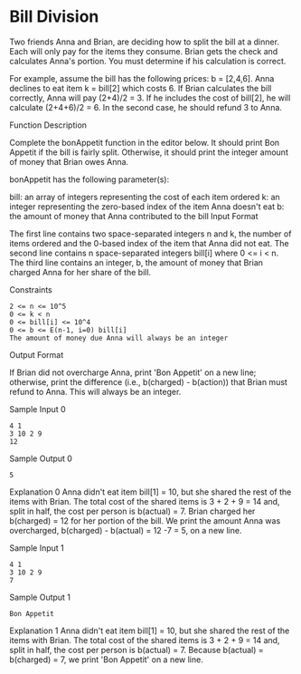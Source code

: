 Bill Division
=============

Two friends Anna and Brian, are deciding how to split the bill at a dinner. Each will only pay for the items they consume. Brian gets the check and calculates Anna's portion. You must determine if his calculation is correct.

For example, assume the bill has the following prices: b = [2,4,6]. Anna declines to eat item k = bill[2] which costs 6. If Brian calculates the bill correctly, Anna will pay (2+4)/2 = 3. If he includes the cost of bill[2], he will calculate (2+4+6)/2 = 6. In the second case, he should refund 3 to Anna.

Function Description

Complete the bonAppetit function in the editor below. It should print Bon Appetit if the bill is fairly split. Otherwise, it should print the integer amount of money that Brian owes Anna.

bonAppetit has the following parameter(s):

bill: an array of integers representing the cost of each item ordered
k: an integer representing the zero-based index of the item Anna doesn't eat
b: the amount of money that Anna contributed to the bill
Input Format

The first line contains two space-separated integers n and k, the number of items ordered and the 0-based index of the item that Anna did not eat.
The second line contains n space-separated integers bill[i] where 0 <= i < n.
The third line contains an integer, b, the amount of money that Brian charged Anna for her share of the bill.

Constraints
```
2 <= n <= 10^5
0 <= k < n
0 <= bill[i] <= 10^4
0 <= b <= E(n-1, i=0) bill[i]
The amount of money due Anna will always be an integer
```

Output Format

If Brian did not overcharge Anna, print 'Bon Appetit' on a new line; otherwise, print the difference (i.e., b(charged) - b(action)) that Brian must refund to Anna. This will always be an integer.

Sample Input 0
```
4 1
3 10 2 9
12
```
Sample Output 0
```
5
```
Explanation 0
Anna didn't eat item bill[1] = 10, but she shared the rest of the items with Brian. The total cost of the shared items is 3 + 2 + 9 = 14 and, split in half, the cost per person is b(actual) = 7. Brian charged her b(charged) = 12 for her portion of the bill. We print the amount Anna was overcharged, b(charged) - b(actual) = 12 -7 = 5, on a new line.

Sample Input 1
```
4 1
3 10 2 9
7
```
Sample Output 1
```
Bon Appetit
```
Explanation 1
Anna didn't eat item bill[1] = 10, but she shared the rest of the items with Brian. The total cost of the shared items is 3 + 2 + 9 = 14 and, split in half, the cost per person is b(actual) = 7. Because b(actual) = b(charged) = 7, we print 'Bon Appetit' on a new line.